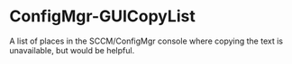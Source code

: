 # ConfigMgr-GUICopyList
A list of places in the SCCM/ConfigMgr console where copying the text is unavailable, but would be helpful.
